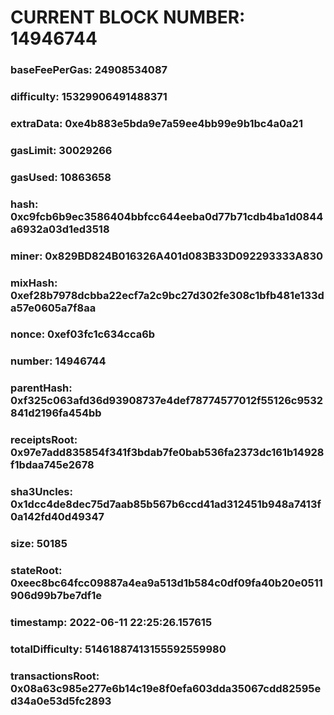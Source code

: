 # CURRENT BLOCK NUMBER: 14946744

### baseFeePerGas: 24908534087
### difficulty: 15329906491488371
### extraData: 0xe4b883e5bda9e7a59ee4bb99e9b1bc4a0a21
### gasLimit: 30029266
### gasUsed: 10863658
### hash: 0xc9fcb6b9ec3586404bbfcc644eeba0d77b71cdb4ba1d0844a6932a03d1ed3518
### miner: 0x829BD824B016326A401d083B33D092293333A830
### mixHash: 0xef28b7978dcbba22ecf7a2c9bc27d302fe308c1bfb481e133da57e0605a7f8aa
### nonce: 0xef03fc1c634cca6b
### number: 14946744
### parentHash: 0xf325c063afd36d93908737e4def78774577012f55126c9532841d2196fa454bb
### receiptsRoot: 0x97e7add835854f341f3bdab7fe0bab536fa2373dc161b14928f1bdaa745e2678
### sha3Uncles: 0x1dcc4de8dec75d7aab85b567b6ccd41ad312451b948a7413f0a142fd40d49347
### size: 50185
### stateRoot: 0xeec8bc64fcc09887a4ea9a513d1b584c0df09fa40b20e0511906d99b7be7df1e
### timestamp: 2022-06-11 22:25:26.157615
### totalDifficulty: 51461887413155592559980
### transactionsRoot: 0x08a63c985e277e6b14c19e8f0efa603dda35067cdd82595ed34a0e53d5fc2893
